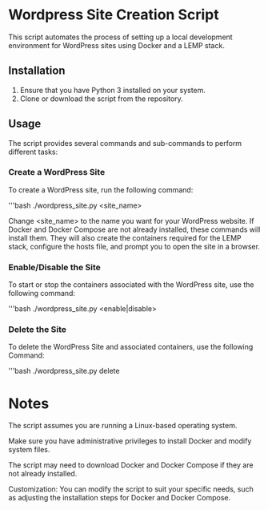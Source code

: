 # Wordpress Site Creation Script

This script automates the process of setting up a local development environment for WordPress sites using Docker and a LEMP stack.

## Installation

1. Ensure that you have Python 3 installed on your system.
2. Clone or download the script from the repository.

## Usage

The script provides several commands and sub-commands to perform different tasks:

### Create a WordPress Site

To create a WordPress site, run the following command:

'''bash
./wordpress_site.py <site_name>



Change <site_name> to the name you want for your WordPress website. If Docker and Docker Compose are not already installed, these commands will install them. They will also create the containers required for the LEMP stack, configure the hosts file, and prompt you to open the site in a browser.


### Enable/Disable the Site

To start or stop the containers associated with the WordPress site, use the following command:

'''bash
./wordpress_site.py <enable|disable>


### Delete the Site 

To delete the WordPress Site and associated containers, use the following Command:

'''bash
./wordpress_site.py delete


# Notes

The script assumes you are running a Linux-based operating system.

Make sure you have administrative privileges to install Docker and modify system files.

The script may need to download Docker and Docker Compose if they are not already installed.

Customization: You can modify the script to suit your specific needs, such as adjusting the installation steps for Docker and Docker Compose.

